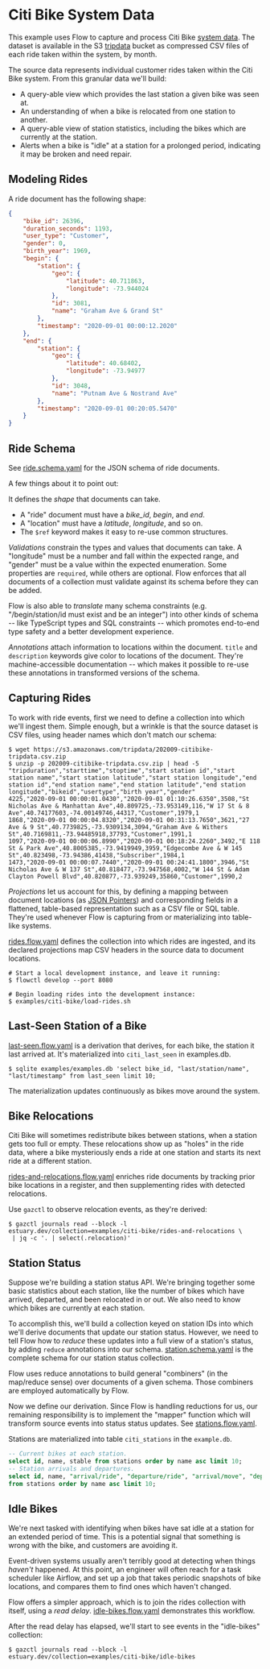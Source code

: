 # Citi Bike System Data

This example uses Flow to capture and process Citi Bike [system data][].
The dataset is available in the S3 [tripdata][] bucket as compressed CSV files
of each ride taken within the system, by month.

[system data]: https://www.citibikenyc.com/system-data
[tripdata]: https://s3.amazonaws.com/tripdata/index.html

The source data represents individual customer rides taken within the Citi Bike system.
From this granular data we'll build:

-   A query-able view which provides the last station a given bike was seen at.
-   An understanding of when a bike is relocated from one station to another.
-   A query-able view of station statistics, including the bikes which are currently at the station.
-   Alerts when a bike is "idle" at a station for a prolonged period, indicating it may be broken and need repair.

## Modeling Rides

A ride document has the following shape:

```json
{
    "bike_id": 26396,
    "duration_seconds": 1193,
    "user_type": "Customer",
    "gender": 0,
    "birth_year": 1969,
    "begin": {
        "station": {
            "geo": {
                "latitude": 40.711863,
                "longitude": -73.944024
            },
            "id": 3081,
            "name": "Graham Ave & Grand St"
        },
        "timestamp": "2020-09-01 00:00:12.2020"
    },
    "end": {
        "station": {
            "geo": {
                "latitude": 40.68402,
                "longitude": -73.94977
            },
            "id": 3048,
            "name": "Putnam Ave & Nostrand Ave"
        },
        "timestamp": "2020-09-01 00:20:05.5470"
    }
}
```

## Ride Schema

See [ride.schema.yaml](ride.schema.yaml) for the JSON schema of ride documents.

A few things about it to point out:

It defines the _shape_ that documents can take.

-   A "ride" document must have a _bike_id_, _begin_, and _end_.
-   A "location" must have a _latitude_, _longitude_, and so on.
-   The `$ref` keyword makes it easy to re-use common structures.

_Validations_ constrain the types and values that documents can take.
A "longitude" must be a number and fall within the expected range, and "gender"
must be a value within the expected enumeration. Some properties are `required`,
while others are optional. Flow enforces that all documents of a collection
must validate against its schema before they can be added.

Flow is also able to _translate_ many schema constraints (e.g. "/begin/station/id
must exist and be an integer") into other kinds of schema -- like TypeScript types
and SQL constraints -- which promotes end-to-end type safety and a better
development experience.

_Annotations_ attach information to locations within the document.
`title` and `description` keywords give color to locations of the document.
They're machine-accessible documentation -- which makes it possible to re-use
these annotations in transformed versions of the schema.

## Capturing Rides

To work with ride events, first we need to define a collection into which we'll
ingest them. Simple enough, but a wrinkle is that the source dataset is
CSV files, using header names which don't match our schema:

```console
$ wget https://s3.amazonaws.com/tripdata/202009-citibike-tripdata.csv.zip
$ unzip -p 202009-citibike-tripdata.csv.zip | head -5
"tripduration","starttime","stoptime","start station id","start station name","start station latitude","start station longitude","end station id","end station name","end station latitude","end station longitude","bikeid","usertype","birth year","gender"
4225,"2020-09-01 00:00:01.0430","2020-09-01 01:10:26.6350",3508,"St Nicholas Ave & Manhattan Ave",40.809725,-73.953149,116,"W 17 St & 8 Ave",40.74177603,-74.00149746,44317,"Customer",1979,1
1868,"2020-09-01 00:00:04.8320","2020-09-01 00:31:13.7650",3621,"27 Ave & 9 St",40.7739825,-73.9309134,3094,"Graham Ave & Withers St",40.7169811,-73.94485918,37793,"Customer",1991,1
1097,"2020-09-01 00:00:06.8990","2020-09-01 00:18:24.2260",3492,"E 118 St & Park Ave",40.8005385,-73.9419949,3959,"Edgecombe Ave & W 145 St",40.823498,-73.94386,41438,"Subscriber",1984,1
1473,"2020-09-01 00:00:07.7440","2020-09-01 00:24:41.1800",3946,"St Nicholas Ave & W 137 St",40.818477,-73.947568,4002,"W 144 St & Adam Clayton Powell Blvd",40.820877,-73.939249,35860,"Customer",1990,2
```

_Projections_ let us account for this, by defining a mapping between
document locations (as [JSON Pointers][]) and corresponding fields
in a flattened, table-based representation such as a CSV file or SQL table.
They're used whenever Flow is capturing from or materializing into
table-like systems.

[json pointers]: https://docs.opis.io/json-schema/1.x/pointers.html

[rides.flow.yaml](rides.flow.yaml) defines the collection into which rides are ingested,
and its declared projections map CSV headers in the source data to document locations.

```console
# Start a local development instance, and leave it running:
$ flowctl develop --port 8080

# Begin loading rides into the development instance:
$ examples/citi-bike/load-rides.sh
```

## Last-Seen Station of a Bike

[last-seen.flow.yaml](last-seen.flow.yaml) is a derivation that derives,
for each bike, the station it last arrived at. It's materialized into
`citi_last_seen` in examples.db.

```console
$ sqlite examples/examples.db 'select bike_id, "last/station/name", "last/timestamp" from last_seen limit 10;
```

The materialization updates continuously as bikes move around the system.

## Bike Relocations

Citi Bike will sometimes redistribute bikes between stations, when a station gets
too full or empty. These relocations show up as "holes" in the ride data,
where a bike mysteriously ends a ride at one station and starts its next ride at
a different station.

[rides-and-relocations.flow.yaml](rides-and-relocations.flow.yaml) enriches
ride documents by tracking prior bike locations in a register, and then
supplementing rides with detected relocations.

Use `gazctl` to observe relocation events, as they're derived:

```console
$ gazctl journals read --block -l estuary.dev/collection=examples/citi-bike/rides-and-relocations \
 | jq -c '. | select(.relocation)'
```

## Station Status

Suppose we're building a station status API. We're bringing together some basic statistics
about each station, like the number of bikes which have arrived, departed, and been relocated
in or out. We also need to know which bikes are currently at each station.

To accomplish this, we'll build a collection keyed on station IDs into which we'll derive
documents that update our station status. However, we need to tell Flow how to _reduce_
these updates into a full view of a station's status, by adding `reduce` annotations
into our schema. [station.schema.yaml](station.schema.yaml) is the complete schema for
our station status collection.

Flow uses reduce annotations to build general "combiners" (in the map/reduce sense) over
documents of a given schema. Those combiners are employed automatically by Flow.

Now we define our derivation. Since Flow is handling reductions for us, our remaining
responsibility is to implement the "mapper" function which will transform source
events into status status updates. See [stations.flow.yaml](stations.flow.yaml).

Stations are materialized into table `citi_stations` in the `example.db`.

```sql
-- Current bikes at each station.
select id, name, stable from stations order by name asc limit 10;
-- Station arrivals and departures.
select id, name, "arrival/ride", "departure/ride", "arrival/move", "departure/move"
from stations order by name asc limit 10;
```

## Idle Bikes

We're next tasked with identifying when bikes have sat idle at a station for an extended
period of time. This is a potential signal that something is wrong with the bike,
and customers are avoiding it.

Event-driven systems usually aren't terribly good at detecting when things _haven't_
happened. At this point, an engineer will often reach for a task scheduler like Airflow,
and set up a job that takes periodic snapshots of bike locations, and compares them to
find ones which haven't changed.

Flow offers a simpler approach, which is to join the rides collection with itself,
using a _read delay_. [idle-bikes.flow.yaml](idle-bikes.flow.yaml) demonstrates this
workflow.

After the read delay has elapsed, we'll start to see events in the "idle-bikes" collection:

```console
$ gazctl journals read --block -l estuary.dev/collection=examples/citi-bike/idle-bikes

```

